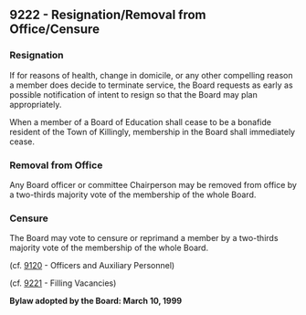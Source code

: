 ## 9222 - Resignation/Removal from Office/Censure

### Resignation

If for reasons of health, change in domicile, or any other compelling reason a member does decide to terminate service, the Board requests as early as possible notification of intent to resign so that the Board may plan appropriately.

When a member of a Board of Education shall cease to be a bonafide resident of the Town of Killingly, membership in the Board shall immediately cease.

### Removal from Office

Any Board officer or committee Chairperson may be removed from office by a two-thirds majority vote of the membership of the whole Board.

### Censure

The Board may vote to censure or reprimand a member by a two-thirds majority vote of the membership of the whole Board.

(cf. [9120](9120.md) - Officers and Auxiliary Personnel)

(cf. [9221](9221.md) - Filling Vacancies)

**Bylaw adopted by the Board:  March 10, 1999**